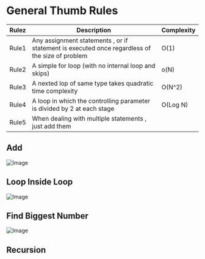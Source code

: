 # General Thumb Rules

| Rulez      | Description  | Complexity
| -----------| ------------ |-----------------------------------------------------------------------------------------
| Rule1     | Any assignment statements , or if statement is executed once regardless of the size of problem  |O(1)
| Rule2     | A simple for loop (with no internal loop and skips)                                             | o(N)
| Rule3     | A nexted lop of same type takes quadratic time complexity                                       | O(N^2)
| Rule4     | A loop in which the controlling parameter is divided by 2 at each stage                         | O(Log N)
| Rule5     | When dealing with multiple statements , just add them                                           |


## Add 
![Image](https://github.com/IAmZero247/data-strutures-and-algorithms/blob/main/imgs/big-o/add_big_o.jpg)

## Loop Inside Loop

![Image](https://github.com/IAmZero247/data-strutures-and-algorithms/blob/main/imgs/big-o/mul_big_o.jpg)

## Find Biggest Number

![Image](https://github.com/IAmZero247/data-strutures-and-algorithms/blob/main/imgs/big-o/ex_time_complexity.jpg)

## Recursion
